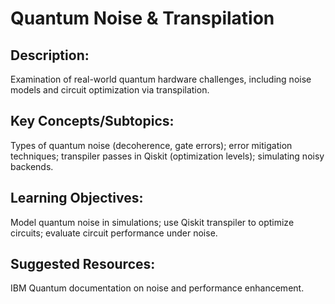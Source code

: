 # Quantum Noise & Transpilation

## Description: 
Examination of real-world quantum hardware challenges, including noise models and circuit optimization via transpilation.
## Key Concepts/Subtopics: 
Types of quantum noise (decoherence, gate errors); error mitigation techniques; transpiler passes in Qiskit (optimization levels); simulating noisy backends.
## Learning Objectives: 
Model quantum noise in simulations; use Qiskit transpiler to optimize circuits; evaluate circuit performance under noise.
## Suggested Resources: 
IBM Quantum documentation on noise and performance enhancement.
